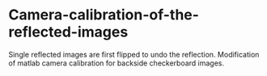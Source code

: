 # Camera-calibration-of-the-reflected-images
Single reflected images are first flipped to undo the reflection.
Modification of matlab camera calibration for backside checkerboard images.


